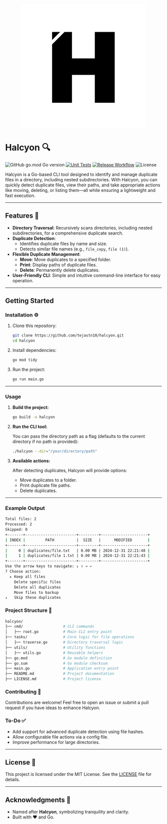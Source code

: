 <p align="center">
  <img src="logo.svg" alt="Logo">
</p>

# Halcyon 🔍

![GitHub go.mod Go version](https://img.shields.io/github/go-mod/go-version/tejastn10/halcyon?logo=go&logoColor=white)
[![Unit Tests](https://github.com/tejastn10/halcyon/actions/workflows/unit-test.yml/badge.svg)](https://github.com/tejastn10/halcyon/actions/workflows/unit-test.yml)
[![Release Workflow](https://github.com/tejastn10/halcyon/actions/workflows/release.yml/badge.svg)](https://github.com/tejastn10/halcyon/actions/workflows/release.yml)
![License](https://img.shields.io/badge/License-MIT-yellow?logo=open-source-initiative&logoColor=white)

Halcyon is a Go-based CLI tool designed to identify and manage duplicate files in a directory, including nested subdirectories. With Halcyon, you can quickly detect duplicate files, view their paths, and take appropriate actions like moving, deleting, or listing them—all while ensuring a lightweight and fast execution.

---

## Features 🌟

- **Directory Traversal**: Recursively scans directories, including nested subdirectories, for a comprehensive duplicate search.
- **Duplicate Detection**:
  - Identifies duplicate files by name and size.
  - Detects similar file names (e.g., `file_copy`, `file (1)`).
- **Flexible Duplicate Management**:
  - **Move**: Move duplicates to a specified folder.
  - **Print**: Display paths of duplicate files.
  - **Delete**: Permanently delete duplicates.
- **User-Friendly CLI**: Simple and intuitive command-line interface for easy operation.

---

## Getting Started

### Installation ⚙️

1. Clone this repository:

    ```bash
    git clone https://github.com/tejastn10/halcyon.git
    cd halcyon
    ```

2. Install dependencies:

    ```bash
    go mod tidy
    ```

3. Run the project:

    ```bash
    go run main.go
    ```

---

### Usage

1. **Build the project:**

    ```bash
    go build -o halcyon
    ```

2. **Run the CLI tool:**

    You can pass the directory path as a flag (defaults to the current directory if no path is provided):

    ```bash
    ./halcyon --dir="/your/directory/path"
    ```

3. **Available actions:**

    After detecting duplicates, Halcyon will provide options:
    - Move duplicates to a folder.
    - Print duplicate file paths.
    - Delete duplicates.

---

### Example Output

```bash
Total files: 2
Processed: 2
Skipped: 0
+-------+-----------------------+---------+---------------------+
| INDEX |         PATH          |  SIZE   |      MODIFIED       |
+-------+-----------------------+---------+---------------------+
|     0 | duplicates/file.txt   | 0.00 MB | 2024-12-31 22:21:48 |
|     1 | duplicates/file 1.txt | 0.00 MB | 2024-12-31 22:21:43 |
+-------+-----------------------+---------+---------------------+
Use the arrow keys to navigate: ↓ ↑ → ← 
? Choose action: 
  ▸ Keep all files
    Delete specific files
    Delete all duplicates
    Move files to backup
↓   Skip these duplicates
```

### Project Structure 📂

```bash
halcyon/
├── cmd/                  # CLI commands
│   ├── root.go           # Main CLI entry point
├── tasks/                # Core logic for file operations
│   ├── traverse.go       # Directory traversal logic
├── utils/                # Utility functions
│   ├── utils.go          # Reusable helpers
├── go.mod                # Go module definition
├── go.sum                # Go module checksum
├── main.go               # Application entry point
├── README.md             # Project documentation
├── LICENSE.md            # Project license
```

### Contributing 🤝

Contributions are welcome! Feel free to open an issue or submit a pull request if you have ideas to enhance Halcyon.

### To-Do ✅

- Add support for advanced duplicate detection using file hashes.
- Allow configurable file actions via a config file.
- Improve performance for large directories.

---

## License 📜

This project is licensed under the MIT License. See the [LICENSE](LICENSE.md) file for details.

---

## Acknowledgments 🙌

- Named after **Halcyon**, symbolizing tranquility and clarity.
- Built with ❤️ and Go.

